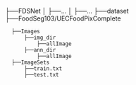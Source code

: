 ├──FDSNet
│  ├──...
│  ├──...
├──dataset
   ├──FoodSeg103/UECFoodPixComplete
   
      ├──Images
          ├──img_dir
              ├──allImage
          ├──ann_dir
              ├──allImage
      ├──ImageSets
          ├──train.txt
          ├──test.txt
